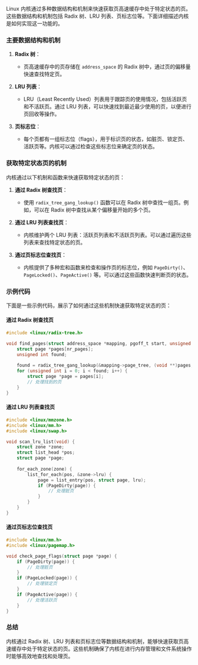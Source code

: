 Linux 内核通过多种数据结构和机制来快速获取页高速缓存中处于特定状态的页。这些数据结构和机制包括 Radix 树、LRU 列表、页标志位等。下面详细描述内核是如何实现这一功能的。

### 主要数据结构和机制

1. **Radix 树**：
    - 页高速缓存中的页存储在 `address_space` 的 Radix 树中，通过页的偏移量快速查找特定页。

2. **LRU 列表**：
    - LRU（Least Recently Used）列表用于跟踪页的使用情况，包括活跃页和不活跃页。通过 LRU 列表，可以快速找到最近最少使用的页，以便进行页回收等操作。

3. **页标志位**：
    - 每个页都有一组标志位（flags），用于标识页的状态，如脏页、锁定页、活跃页等。内核可以通过检查这些标志位来确定页的状态。

### 获取特定状态页的机制

内核通过以下机制和函数来快速获取特定状态的页：

1. **通过 Radix 树查找页**：
    - 使用 `radix_tree_gang_lookup()` 函数可以在 Radix 树中查找一组页。例如，可以在 Radix 树中查找从某个偏移量开始的多个页。

2. **通过 LRU 列表查找页**：
    - 内核维护两个 LRU 列表：活跃页列表和不活跃页列表。可以通过遍历这些列表来查找特定状态的页。

3. **通过页标志位查找页**：
    - 内核提供了多种宏和函数来检查和操作页的标志位，例如 `PageDirty()`、`PageLocked()`、`PageActive()` 等。可以通过这些函数快速判断页的状态。

### 示例代码

下面是一些示例代码，展示了如何通过这些机制快速获取特定状态的页：

#### 通过 Radix 树查找页

```c
#include <linux/radix-tree.h>

void find_pages(struct address_space *mapping, pgoff_t start, unsigned int nr_pages) {
    struct page *pages[nr_pages];
    unsigned int found;
    
    found = radix_tree_gang_lookup(&mapping->page_tree, (void **)pages, start, nr_pages);
    for (unsigned int i = 0; i < found; i++) {
        struct page *page = pages[i];
        // 处理找到的页
    }
}
```

#### 通过 LRU 列表查找页

```c
#include <linux/mmzone.h>
#include <linux/mm.h>
#include <linux/swap.h>

void scan_lru_list(void) {
    struct zone *zone;
    struct list_head *pos;
    struct page *page;
    
    for_each_zone(zone) {
        list_for_each(pos, &zone->lru) {
            page = list_entry(pos, struct page, lru);
            if (PageDirty(page)) {
                // 处理脏页
            }
        }
    }
}
```

#### 通过页标志位查找页

```c
#include <linux/mm.h>
#include <linux/pagemap.h>

void check_page_flags(struct page *page) {
    if (PageDirty(page)) {
        // 处理脏页
    }
    if (PageLocked(page)) {
        // 处理锁定页
    }
    if (PageActive(page)) {
        // 处理活跃页
    }
}
```

### 总结

内核通过 Radix 树、LRU 列表和页标志位等数据结构和机制，能够快速获取页高速缓存中处于特定状态的页。这些机制确保了内核在进行内存管理和文件系统操作时能够高效地查找和处理页。